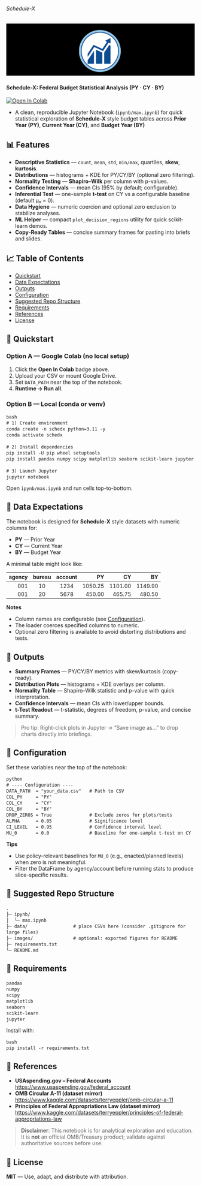 ###### Schedule-X
![](https://github.com/is-leeroy-jenkins/Sched-X/blob/master/resources/images/git/schedx.png)

#### Schedule-X: Federal Budget Statistical Analysis (PY · CY · BY)

[![Open In Colab](https://colab.research.google.com/assets/colab-badge.svg)](https://colab.research.google.com/github/is-leeroy-jenkins/schedx/blob/master/max.ipynb)

- A clean, reproducible Jupyter Notebook (`ipynb/max.ipynb`) for quick statistical exploration of
**Schedule-X** style budget tables across **Prior Year (PY)**, **Current Year (CY)**, and
**Budget Year (BY)**



## 📊 Features

- **Descriptive Statistics** — `count`, `mean`, `std`, `min/max`, quartiles, **skew**, **kurtosis**.
- **Distributions** — histograms + KDE for PY/CY/BY (optional zero filtering).
- **Normality Testing** — **Shapiro–Wilk** per column with p-values.
- **Confidence Intervals** — mean CIs (95% by default; configurable).
- **Inferential Test** — one-sample **t-test** on CY vs a configurable baseline (default μ₀ = 0).
- **Data Hygiene** — numeric coercion and optional zero exclusion to stabilize analyses.
- **ML Helper** — compact `plot_decision_regions` utility for quick scikit-learn demos.
- **Copy-Ready Tables** — concise summary frames for pasting into briefs and slides.



## 📈 Table of Contents

- [Quickstart](#-quickstart)
- [Data Expectations](#-data-expectations)
- [Outputs](#-outputs)
- [Configuration](#-configuration)
- [Suggested Repo Structure](#-suggested-repo-structure)
- [Requirements](#-requirements)
- [References](#-references)
- [License](#-license)



## 🎯 Quickstart

### Option A — Google Colab (no local setup)

1. Click the **Open In Colab** badge above.
2. Upload your CSV or mount Google Drive.
3. Set `DATA_PATH` near the top of the notebook.
4. **Runtime → Run all**.

### Option B — Local (conda or venv)

```
bash
# 1) Create environment
conda create -n schedx python=3.11 -y
conda activate schedx

# 2) Install dependencies
pip install -U pip wheel setuptools
pip install pandas numpy scipy matplotlib seaborn scikit-learn jupyter

# 3) Launch Jupyter
jupyter notebook
```

Open `ipynb/max.ipynb` and run cells top-to-bottom.



## 🔎 Data Expectations

The notebook is designed for **Schedule-X** style datasets with numeric columns for:

- **PY** — Prior Year
- **CY** — Current Year
- **BY** — Budget Year

A minimal table might look like:

| agency | bureau | account | PY      | CY      | BY      |
|-------:|:------:|:-------:|--------:|--------:|--------:|
| 001    | 10     | 1234    | 1050.25 | 1101.00 | 1149.90 |
| 001    | 20     | 5678    |  450.00 |  465.75 |  480.50 |

**Notes**

- Column names are configurable (see [Configuration](#configuration)).
- The loader coerces specified columns to numeric.
- Optional zero filtering is available to avoid distorting distributions and tests.



## 📏 Outputs

- **Summary Frames** — PY/CY/BY metrics with skew/kurtosis (copy-ready).
- **Distribution Plots** — histograms + KDE overlays per column.
- **Normality Table** — Shapiro–Wilk statistic and p-value with quick interpretation.
- **Confidence Intervals** — mean CIs with lower/upper bounds.
- **t-Test Readout** — t-statistic, degrees of freedom, p-value, and concise summary.

> Pro tip: Right-click plots in Jupyter → “Save image as…” to drop charts directly into briefings.



## 🎯 Configuration

Set these variables near the top of the notebook:

```
python
# ---- Configuration ----
DATA_PATH  = "your_data.csv"   # Path to CSV
COL_PY     = "PY"
COL_CY     = "CY"
COL_BY     = "BY"
DROP_ZEROS = True              # Exclude zeros for plots/tests
ALPHA      = 0.05              # Significance level
CI_LEVEL   = 0.95              # Confidence interval level
MU_0       = 0.0               # Baseline for one-sample t-test on CY
```

**Tips**

- Use policy-relevant baselines for `MU_0` (e.g., enacted/planned levels) when zero is not
  meaningful.
- Filter the DataFrame by agency/account before running stats to produce slice-specific results.



## 🧹 Suggested Repo Structure

```
.
├─ ipynb/
│  └─ max.ipynb
├─ data/                 # place CSVs here (consider .gitignore for large files)
├─ images/               # optional: exported figures for README
├─ requirements.txt
└─ README.md
```



## 📝 Requirements

```
pandas
numpy
scipy
matplotlib
seaborn
scikit-learn
jupyter
```

Install with:

```
bash
pip install -r requirements.txt
```



## 🧩 References

- **USAspending.gov – Federal Accounts**  
  https://www.usaspending.gov/federal_account
- **OMB Circular A-11 (dataset mirror)**  
  https://www.kaggle.com/datasets/terryeppler/omb-circular-a-11
- **Principles of Federal Appropriations Law (dataset mirror)**  
  https://www.kaggle.com/datasets/terryeppler/principles-of-federal-appropriations-law

> **Disclaimer**: This notebook is for analytical exploration and education.  
> It is **not** an official OMB/Treasury product; validate against authoritative sources before use.



## 📝 License

**MIT** — Use, adapt, and distribute with attribution.




